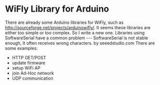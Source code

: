 # WiFly Library for Arduino

There are already some Arduino libraries for WiFly, such as http://sourceforge.net/projects/arduinowifly/.
It seems these libraries are either too simple or too complex. So I write a new one.
Libraries using SoftwareSerial have a common problem --- SoftwareSerial is not stable enough, It often receives wrong characters.
by seeedstudio.com
There are some examples:
+ HTTP GET/POST
+ update firmware
+ setup WiFi AP
+ join Ad-Hoc network
+ UDP communication
